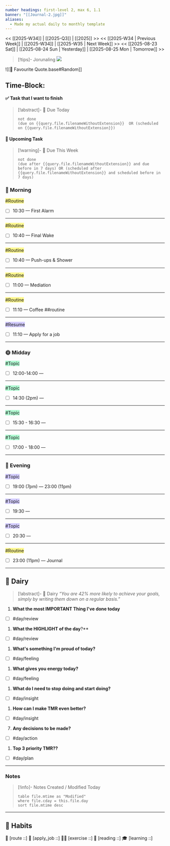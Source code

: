 ```yaml
---
number headings: first-level 2, max 6, 1.1
banner: "[[Journal-2.jpg]]"
aliases:
  - Made my actual daily to monthly template
---
```

<< [[2025-W34]] | [[2025-Q3]] | [[2025]] >>
<< [[2025-W34 | Previous Week]] | [[2025-W34]] | [[2025-W35 | Next Week]] >>
<< [[2025-08-23 Sat]] | [[2025-08-24 Sun | Yesterday]] | [[2025-08-25 Mon | Tomorrow]] >>

> [!tips]- Jorunaling
> ![](https://www.youtube.com/watch?v=KwatUSh-6xY)

![[📖 Favourite Quote.base#Random]]
## Time-Block:
#### ✅ Task that I want to finish
> [!abstract]- 📌 Due Today
> ```tasks
> not done
> (due on {{query.file.filenameWithoutExtension}}  OR (scheduled on {{query.file.filenameWithoutExtension}})
> ```
#### 📅 Upcoming Task
> [!warning]- 📅 Due This Week
> ```tasks
> not done
> (due after {{query.file.filenameWithoutExtension}} and due before in 7 days) OR (scheduled after {{query.file.filenameWithoutExtension}} and scheduled before in 7 days)
> ```
### 🌅 Morning
<span style="background:#fff88f">#Routine</span>
- [ ] 10:30 — First Alarm 
---
<span style="background:#fff88f">#Routine</span>
- [ ] 10:40 — Final Wake 
---
<span style="background:#fff88f">#Routine</span>
- [ ] 10:40 — Push-ups & Shower 
---
<span style="background:#fff88f">#Routine</span>
- [ ] 11:00 — Mediation 
---
<span style="background:#fff88f">#Routine</span>
- [ ] 11:10 — Coffee ##routine 
---
<span style="background:#d2cbff">#Resume</span>
- [ ] 11:10 — Apply for a job
---
### 🌞 Midday
<span style="background:#affad1">#Topic</span>
- [ ] 12:00-14:00 — 
---
<span style="background:#affad1">#Topic</span>
- [ ] 14:30 (2pm) — 
---
<span style="background:#affad1">#Topic</span>
- [ ] 15:30 - 16:30 —
---
<span style="background:#affad1">#Topic</span>
- [ ] 17:00 - 18:00 — 
---
### 🌙 Evening
<span style="background:#d2cbff">#Topic</span>
- [ ] 19:00 (7pm) —  23:00 (11pm)
---
<span style="background:#d2cbff">#Topic</span>
- [ ] 19:30 —  
---
<span style="background:#d2cbff">#Topic</span>
- [ ] 20:30 —  
---
<span style="background:#fff88f">#Routine</span>
- [ ] 23:00 (11pm) —  Journal
---
## 📕 Dairy
>[!abstract]- 📕 Dairy
_“You are 42% more likely to achieve your goals, simply by writing them down on a regular basis.”_
1. **What the most IMPORTANT Thing I've done today**
- [ ] #day/review 
1. **What the HIGHLIGHT of the day**?**
- [ ] #day/review 
1. **What's something I'm proud of today?**
- [ ] #day/feeling 
1. **What gives you energy today?**
- [ ] #day/feeling 
1. **What do I need to stop doing and start doing?**
- [ ] #day/insight 
1. **How can I make TMR even better?**
- [ ] #day/insight 
7. **Any decisions to be made?**
- [ ] #day/action 
1. **Top 3 priority TMR??**
- [ ] #day/plan 

---
### Notes
>[!info]- Notes Created / Modified Today
>```dataview
> table file.mtime as "Modified"
> where file.cday = this.file.day
> sort file.mtime desc
> ```

---
## 💪 Habits 
📍 [route ::] 
💼 [apply_job ::] 
🏃‍♂️ [exercise ::] 
🔖 [reading ::] 
🎓 [learning ::]
